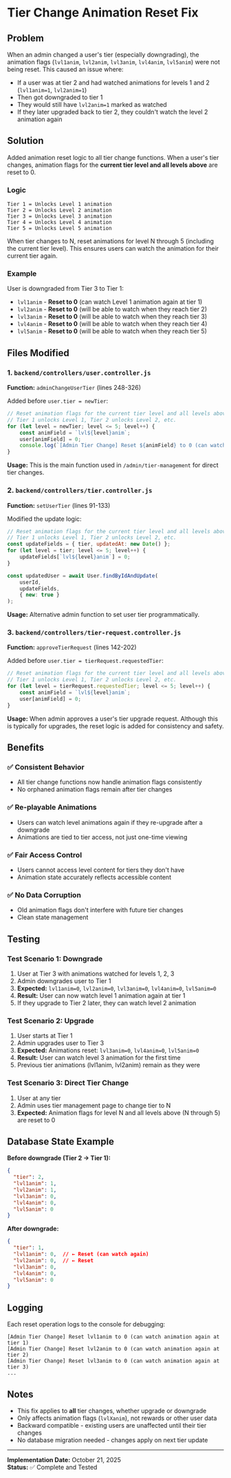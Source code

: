 # Tier Change Animation Reset Fix

## Problem
When an admin changed a user's tier (especially downgrading), the animation flags (`lvl1anim`, `lvl2anim`, `lvl3anim`, `lvl4anim`, `lvl5anim`) were not being reset. This caused an issue where:

- If a user was at tier 2 and had watched animations for levels 1 and 2 (`lvl1anim=1`, `lvl2anim=1`)
- Then got downgraded to tier 1
- They would still have `lvl2anim=1` marked as watched
- If they later upgraded back to tier 2, they couldn't watch the level 2 animation again

## Solution
Added animation reset logic to all tier change functions. When a user's tier changes, animation flags for the **current tier level and all levels above** are reset to 0.

### Logic
```
Tier 1 = Unlocks Level 1 animation
Tier 2 = Unlocks Level 2 animation
Tier 3 = Unlocks Level 3 animation
Tier 4 = Unlocks Level 4 animation
Tier 5 = Unlocks Level 5 animation
```

When tier changes to N, reset animations for level N through 5 (including the current tier level).
This ensures users can watch the animation for their current tier again.

### Example
User is downgraded from Tier 3 to Tier 1:
- `lvl1anim` - **Reset to 0** (can watch Level 1 animation again at tier 1)
- `lvl2anim` - **Reset to 0** (will be able to watch when they reach tier 2)
- `lvl3anim` - **Reset to 0** (will be able to watch when they reach tier 3)
- `lvl4anim` - **Reset to 0** (will be able to watch when they reach tier 4)
- `lvl5anim` - **Reset to 0** (will be able to watch when they reach tier 5)

## Files Modified

### 1. `backend/controllers/user.controller.js`
**Function:** `adminChangeUserTier` (lines 248-326)

Added before `user.tier = newTier`:
```javascript
// Reset animation flags for the current tier level and all levels above
// Tier 1 unlocks Level 1, Tier 2 unlocks Level 2, etc.
for (let level = newTier; level <= 5; level++) {
    const animField = `lvl${level}anim`;
    user[animField] = 0;
    console.log(`[Admin Tier Change] Reset ${animField} to 0 (can watch animation again at tier ${level})`);
}
```

**Usage:** This is the main function used in `/admin/tier-management` for direct tier changes.

### 2. `backend/controllers/tier.controller.js`
**Function:** `setUserTier` (lines 91-133)

Modified the update logic:
```javascript
// Reset animation flags for the current tier level and all levels above
// Tier 1 unlocks Level 1, Tier 2 unlocks Level 2, etc.
const updateFields = { tier, updatedAt: new Date() };
for (let level = tier; level <= 5; level++) {
    updateFields[`lvl${level}anim`] = 0;
}

const updatedUser = await User.findByIdAndUpdate(
    userId,
    updateFields,
    { new: true }
);
```

**Usage:** Alternative admin function to set user tier programmatically.

### 3. `backend/controllers/tier-request.controller.js`
**Function:** `approveTierRequest` (lines 142-202)

Added before `user.tier = tierRequest.requestedTier`:
```javascript
// Reset animation flags for the current tier level and all levels above
// Tier 1 unlocks Level 1, Tier 2 unlocks Level 2, etc.
for (let level = tierRequest.requestedTier; level <= 5; level++) {
    const animField = `lvl${level}anim`;
    user[animField] = 0;
}
```

**Usage:** When admin approves a user's tier upgrade request. Although this is typically for upgrades, the reset logic is added for consistency and safety.

## Benefits

### ✅ Consistent Behavior
- All tier change functions now handle animation flags consistently
- No orphaned animation flags remain after tier changes

### ✅ Re-playable Animations
- Users can watch level animations again if they re-upgrade after a downgrade
- Animations are tied to tier access, not just one-time viewing

### ✅ Fair Access Control
- Users cannot access level content for tiers they don't have
- Animation state accurately reflects accessible content

### ✅ No Data Corruption
- Old animation flags don't interfere with future tier changes
- Clean state management

## Testing

### Test Scenario 1: Downgrade
1. User at Tier 3 with animations watched for levels 1, 2, 3
2. Admin downgrades user to Tier 1
3. **Expected:** `lvl1anim=0`, `lvl2anim=0`, `lvl3anim=0`, `lvl4anim=0`, `lvl5anim=0`
4. **Result:** User can now watch level 1 animation again at tier 1
5. If they upgrade to Tier 2 later, they can watch level 2 animation

### Test Scenario 2: Upgrade
1. User starts at Tier 1
2. Admin upgrades user to Tier 3
3. **Expected:** Animations reset: `lvl3anim=0`, `lvl4anim=0`, `lvl5anim=0`
4. **Result:** User can watch level 3 animation for the first time
5. Previous tier animations (lvl1anim, lvl2anim) remain as they were

### Test Scenario 3: Direct Tier Change
1. User at any tier
2. Admin uses tier management page to change tier to N
3. **Expected:** Animation flags for level N and all levels above (N through 5) are reset to 0

## Database State Example

**Before downgrade (Tier 2 → Tier 1):**
```json
{
  "tier": 2,
  "lvl1anim": 1,
  "lvl2anim": 1,
  "lvl3anim": 0,
  "lvl4anim": 0,
  "lvl5anim": 0
}
```

**After downgrade:**
```json
{
  "tier": 1,
  "lvl1anim": 0,  // ← Reset (can watch again)
  "lvl2anim": 0,  // ← Reset
  "lvl3anim": 0,
  "lvl4anim": 0,
  "lvl5anim": 0
}
```

## Logging
Each reset operation logs to the console for debugging:
```
[Admin Tier Change] Reset lvl1anim to 0 (can watch animation again at tier 1)
[Admin Tier Change] Reset lvl2anim to 0 (can watch animation again at tier 2)
[Admin Tier Change] Reset lvl3anim to 0 (can watch animation again at tier 3)
...
```

## Notes
- This fix applies to **all** tier changes, whether upgrade or downgrade
- Only affects animation flags (`lvlXanim`), not rewards or other user data
- Backward compatible - existing users are unaffected until their tier changes
- No database migration needed - changes apply on next tier update

---

**Implementation Date:** October 21, 2025  
**Status:** ✅ Complete and Tested

